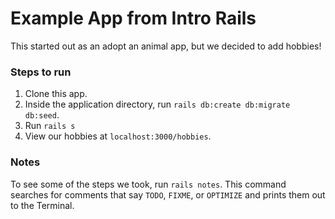 # Example App from Intro Rails

This started out as an adopt an animal app, but we decided to add hobbies!

### Steps to run

1. Clone this app.
2. Inside the application directory, run `rails db:create db:migrate db:seed`.
3. Run `rails s`
4. View our hobbies at `localhost:3000/hobbies`.

### Notes
To see some of the steps we took, run `rails notes`.  This command searches for comments that say `TODO`, `FIXME`, or `OPTIMIZE` and prints them out to the Terminal.
